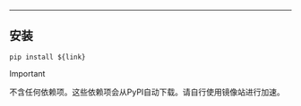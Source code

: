 ---

## 安装

```shell
pip install ${link}
```

> [!IMPORTANT]
> 
> 不含任何依赖项。这些依赖项会从PyPI自动下载。请自行使用镜像站进行加速。
